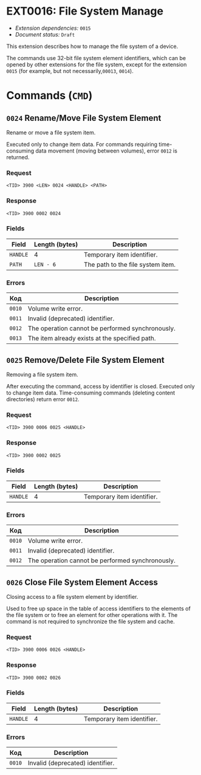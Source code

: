 # EXT0016: File System Manage

* *Extension dependencies:* `0015`
* *Document status:* `Draft`

This extension describes how to manage the file system of a device.

The commands use 32-bit file system element identifiers, which can be opened by other extensions for the file system, except for the extension `0015` (for example, but not necessarily,`00013`, `0014`).


# Commands (`CMD`)

## `0024` Rename/Move File System Element

Rename or move a file system item.

Executed only to change item data. For commands requiring time-consuming data movement (moving between volumes), error `0012` is returned.

### Request

```
<TID> 3900 <LEN> 0024 <HANDLE> <PATH>
```

### Response

```
<TID> 3900 0002 0024
```

### Fields

Field       | Length (bytes) | Description
------------|----------------|------------
`HANDLE`    | 4              | Temporary item identifier.
`PATH`      | `LEN - 6`      | The path to the file system item.

### Errors

Код    | Description
-------|------------
`0010` | Volume write error.
`0011` | Invalid (deprecated) identifier.
`0012` | The operation cannot be performed synchronously.
`0013` | The item already exists at the specified path.



## `0025` Remove/Delete File System Element

Removing a file system item.

After executing the command, access by identifier is closed. Executed only to change item data. Time-consuming commands (deleting content directories) return error `0012`.

### Request

```
<TID> 3900 0006 0025 <HANDLE>
```

### Response

```
<TID> 3900 0002 0025
```

### Fields

Field       | Length (bytes) | Description
------------|----------------|------------
`HANDLE`    | 4              | Temporary item identifier.

### Errors

Код    | Description
-------|------------
`0010` | Volume write error.
`0011` | Invalid (deprecated) identifier.
`0012` | The operation cannot be performed synchronously.



## `0026` Close File System Element Access

Closing access to a file system element by identifier.

Used to free up space in the table of access identifiers to the elements of the file system or to free an element for other operations with it. The command is not required to synchronize the file system and cache.

### Request

```
<TID> 3900 0006 0026 <HANDLE>
```

### Response

```
<TID> 3900 0002 0026
```

### Fields

Field       | Length (bytes) | Description
------------|----------------|------------
`HANDLE`    | 4              | Temporary item identifier.

### Errors

Код    | Description
-------|------------
`0010` | Invalid (deprecated) identifier.
